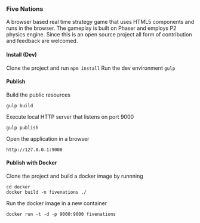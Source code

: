 ### Five Nations
A browser based real time strategy game that uses HTML5 components and runs in the browser. The gameplay is built on Phaser and employs P2 physics engine. Since this is an open source project all form of contribution and feedback are welcomed. 

#### Install (Dev)
Clone the project and run 
`npm install`
Run the dev environment
`gulp`


#### Publish
Build the public resources
```
gulp build
```

Execute local HTTP server that listens on port 9000
```
gulp publish
```

Open the application in a browser
```
http://127.0.0.1:9000
```


#### Publish with Docker
Clone the project and build a docker image by runnning 
```
cd docker
docker build -n fivenations ./
```
Run the docker image in a new container 
```
docker run -t -d -p 9000:9000 fivenations
```
